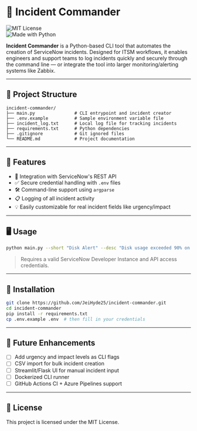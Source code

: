 # 🚨 Incident Commander

![MIT License](https://img.shields.io/badge/License-MIT-yellow.svg)  
![Made with Python](https://img.shields.io/badge/Made%20with-Python-blue)

**Incident Commander** is a Python-based CLI tool that automates the creation of ServiceNow incidents. Designed for ITSM workflows, it enables engineers and support teams to log incidents quickly and securely through the command line — or integrate the tool into larger monitoring/alerting systems like Zabbix.

---

## 📁 Project Structure

```
incident-commander/
├── main.py               # CLI entrypoint and incident creator
├── .env.example          # Sample environment variable file
├── incident_log.txt      # Local log file for tracking incidents
├── requirements.txt      # Python dependencies
├── .gitignore            # Git ignored files
└── README.md             # Project documentation
```

---

## 🚀 Features

- 🔗 Integration with ServiceNow's REST API
- ✅ Secure credential handling with `.env` files
- 🛠️ Command-line support using `argparse`
- 📋 Logging of all incident activity
- 💡 Easily customizable for real incident fields like urgency/impact

---

## 🖥️ Usage

```bash
python main.py --short "Disk Alert" --desc "Disk usage exceeded 90% on prod-server"
```

> Requires a valid ServiceNow Developer Instance and API access credentials.

---

## 🧪 Installation

```bash
git clone https://github.com/JeiHyde25/incident-commander.git
cd incident-commander
pip install -r requirements.txt
cp .env.example .env  # then fill in your credentials
```

---

## 🎯 Future Enhancements

- [ ] Add urgency and impact levels as CLI flags
- [ ] CSV import for bulk incident creation
- [ ] Streamlit/Flask UI for manual incident input
- [ ] Dockerized CLI runner
- [ ] GitHub Actions CI + Azure Pipelines support

---

## 📜 License

This project is licensed under the MIT License.